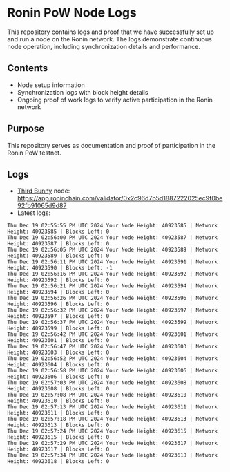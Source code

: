 # Ronin PoW Node Logs

This repository contains logs and proof that we have successfully set up and run a node on the Ronin network. The logs demonstrate continuous node operation, including synchronization details and performance.

## Contents

- Node setup information
- Synchronization logs with block height details
- Ongoing proof of work logs to verify active participation in the Ronin network

## Purpose

This repository serves as documentation and proof of participation in the Ronin PoW testnet.

## Logs

- [Third Bunny](https://thirdbunny.xyz/) node: https://app.roninchain.com/validator/0x2c96d7b5d1887222025ec9f0be92fb91065d9d87
- Latest logs:
```
Thu Dec 19 02:55:55 PM UTC 2024 Your Node Height: 40923585 | Network Height: 40923585 | Blocks Left: 0
Thu Dec 19 02:56:00 PM UTC 2024 Your Node Height: 40923587 | Network Height: 40923587 | Blocks Left: 0
Thu Dec 19 02:56:05 PM UTC 2024 Your Node Height: 40923589 | Network Height: 40923589 | Blocks Left: 0
Thu Dec 19 02:56:11 PM UTC 2024 Your Node Height: 40923591 | Network Height: 40923590 | Blocks Left: -1
Thu Dec 19 02:56:16 PM UTC 2024 Your Node Height: 40923592 | Network Height: 40923592 | Blocks Left: 0
Thu Dec 19 02:56:21 PM UTC 2024 Your Node Height: 40923594 | Network Height: 40923594 | Blocks Left: 0
Thu Dec 19 02:56:26 PM UTC 2024 Your Node Height: 40923596 | Network Height: 40923596 | Blocks Left: 0
Thu Dec 19 02:56:32 PM UTC 2024 Your Node Height: 40923597 | Network Height: 40923597 | Blocks Left: 0
Thu Dec 19 02:56:37 PM UTC 2024 Your Node Height: 40923599 | Network Height: 40923599 | Blocks Left: 0
Thu Dec 19 02:56:42 PM UTC 2024 Your Node Height: 40923601 | Network Height: 40923601 | Blocks Left: 0
Thu Dec 19 02:56:47 PM UTC 2024 Your Node Height: 40923603 | Network Height: 40923603 | Blocks Left: 0
Thu Dec 19 02:56:52 PM UTC 2024 Your Node Height: 40923604 | Network Height: 40923604 | Blocks Left: 0
Thu Dec 19 02:56:58 PM UTC 2024 Your Node Height: 40923606 | Network Height: 40923606 | Blocks Left: 0
Thu Dec 19 02:57:03 PM UTC 2024 Your Node Height: 40923608 | Network Height: 40923608 | Blocks Left: 0
Thu Dec 19 02:57:08 PM UTC 2024 Your Node Height: 40923610 | Network Height: 40923610 | Blocks Left: 0
Thu Dec 19 02:57:13 PM UTC 2024 Your Node Height: 40923611 | Network Height: 40923611 | Blocks Left: 0
Thu Dec 19 02:57:18 PM UTC 2024 Your Node Height: 40923613 | Network Height: 40923613 | Blocks Left: 0
Thu Dec 19 02:57:24 PM UTC 2024 Your Node Height: 40923615 | Network Height: 40923615 | Blocks Left: 0
Thu Dec 19 02:57:29 PM UTC 2024 Your Node Height: 40923617 | Network Height: 40923617 | Blocks Left: 0
Thu Dec 19 02:57:34 PM UTC 2024 Your Node Height: 40923618 | Network Height: 40923618 | Blocks Left: 0
```
